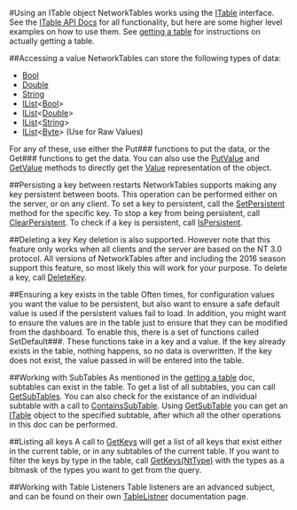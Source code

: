 #Using an ITable object
NetworkTables works using the [ITable](xref:NetworkTables.Tables.ITable) interface. See the [ITable API Docs](xref:NetworkTables.Tables.ITable)
for all functionality, but here are some higher level examples on how to use them. See [getting a table](gettingtable.md) for instructions on actually getting a table.

##Accessing a value
NetworkTables can store the following types of data:
* [Bool](xref:System.Boolean)
* [Double](xref:System.Double)
* [String](xref:System.String)
* [IList](xref:System.Collections.Generic.IList`1)<[Bool](xref:System.Boolean)>
* [IList](xref:System.Collections.Generic.IList`1)<[Double](xref:System.Double)>
* [IList](xref:System.Collections.Generic.IList`1)<[String](xref:System.String)>
* [IList](xref:System.Collections.Generic.IList`1)<[Byte](xref:System.Byte)> (Use for Raw Values)

For any of these, use either the Put### functions to put the data, or the Get### functions to get the data. 
You can also use the [PutValue](xref:NetworkTables.Tables.ITable.PutValue(System.String,NetworkTables.Value)) and 
[GetValue](xref:NetworkTables.Tables.ITable.GetValue(System.String)) methods to directly get the [Value](xref:NetworkTables.Value) 
representation of the object.

##Persisting a key between restarts
NetworkTables supports making any key persistent between boots. This operation can be performed either on the server, or
on any client. To set a key to persistent, call the [SetPersistent](xref:NetworkTables.Tables.ITable.SetPersistent(System.String)) method
for the specific key. To stop a key from being persistent, call [ClearPersistent](xref:NetworkTables.Tables.ITable.ClearPersistent(System.String)).
To check if a key is persistent, call [IsPersistent](xref:NetworkTables.Tables.ITable.IsPersistent(System.String)).

##Deleting a key
Key deletion is also supported. However note that this feature only works when all clients and the server are based on the NT 3.0 protocol.
All versions of NetworkTables after and including the 2016 season support this feature, so most likely this will work for your purpose.
To delete a key, call [DeleteKey](xref:NetworkTables.Tables.ITable.DeleteKey(System.String)).

##Ensuring a key exists in the table
Often times, for configuration values you want the value to be persistent, but also want to ensure a safe default value is used if
the persistent values fail to load. In addition, you might want to ensure the values are in the table just to ensure that they can be modified
from the dashboard. To enable this, there is a set of functions called SetDefault###. These functions take in a key and a value.
If the key already exists in the table, nothing happens, so no data is overwritten. If the key does not exist, the value passed in will be
entered into the table. 

##Working with SubTables
As mentioned in the [getting a table](gettingtable.md) doc, subtables can exist in the table. To get a list of all subtables, you can call
[GetSubTables](xref:NetworkTables.Tables.ITable.GetSubTables). You can also check for the existance of an individual subtable with a call to
[ContainsSubTable](xref:NetworkTables.Tables.ITable.ContainsSubTable(System.String)). Using [GetSubTable](xref:NetworkTables.Tables.ITable.GetSubTable(System.String))
you can get an [ITable](xref:NetworkTables.Tables.ITable) object to the specified subtable, after which all the other operations in this doc can be performed.

##Listing all keys
A call to [GetKeys](xref:NetworkTables.Tables.ITable.GetKeys) will get a list of all keys that exist either in the current table, or in any subtables of the
current table. If you want to filter the keys by type in the table, call [GetKeys(NtType)](xref:NetworkTables.Tables.ITable.GetKeys(NetworkTables.NtType)) with
the types as a bitmask of the types you want to get from the query. 

##Working with Table Listeners
Table listeners are an advanced subject, and can be found on their own [TableListner](tablelisteners.md) documentation page.